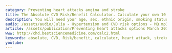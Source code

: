 ```yaml
---
category: Preventing heart attacks angina and stroke
title: The Absolute CVD Risk/Benefit Calculator. Calculate your own 10 year risk of having a heart attack or a stroke. Click on Qrisk2 to get British risk numbers.
description: You will need your age, sex, ethnic origin, smoking status, do you have diabetes?, your top (systolic) blood pressure, whether you are on blood pressure medicine, your cholesterol number, your healthy (HDL) cholesterol number, whether your parents or siblings had a heart attack, or angina, before 60, if you have chronic kidney disease, atrial fibrillation of the heart, rheumatoid arthritis and also your height (in cm) and your weight (in kg).  This computer programme will only work for you if you are 40 or above and don’t already have obvious damage to your blood vessels (heart attack, angina, a stroke or narrow blood vessels to your legs). It does not work for those people who have familial hypercholesterolaemia (uncommon - 1 in 500 people).  The computer programme should give you a risk number. This is the chance that you might have a heart attack, angina or a stroke in the next 10 years. This is shown with red and pink faces. If your number is higher than 20% then you should definitely discuss this with your GP. If the number is 10-19% you should probably talk to your nurse.
audio: /assets/audio/Julia - Hypertension and CVD risk options - MQ.mp3
article: /assets/publication/Preventing heart attacks options March 2019.pdf
www: http://chd.bestsciencemedicine.com/calc2.html
keywords: absolute, CVD, Risk/benefit, calculator, heart attack, stroke, angina
youtube:
--- 
```

